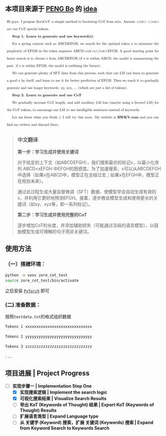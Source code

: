 ## 本项目来源于 [PENG Bo](https://github.com/BlinkDL) 的 [idea](https://github.com/RWKV/ZeroCoT)

![@BlinkDL idea](bo_newidea.png)

> ### 中文翻译
> **第一步：学习生成并使用关键词**
>
>   对于给定的上下文（如ABCDEFGH），我们搜索最优的标记x，以最小化序列 ABCD<cot><x</cot>EFGH 中EFGH的困惑度。为了加速搜索，x可以从ABCDEFGH中选择（如果x在ABCD中，模型正在总结过去；如果x在EFGH中，模型正在规划未来）。
>
>   通过此过程生成大量监督微调（SFT）数据，使模型学会自动生成有效的x，并利用它更好地预测EFGH。接着，逐步教会模型生成和使用更长的关键词（如xy、xyz等，即一系列标记）。
>
> **第二步：学习生成并使用完整的CoT**
>
>   逐步增加CoT的长度，并添加辅助损失（可能通过冻结的语言模型），以鼓励模型生成可理解的句子而非关键词。

## 使用方法
### （一）搭建环境：
``` bash
python -m venv zore_cot_test
source zore_cot_test/bin/activate
```
之后安装 [`PyTorch`](https://pytorch.org/get-started/) 即可

### (二) 准备数据：
按照`testdata.txt`的格式组织数据
``` 
Tokens 1 xxxxxxxxxxxxxxxxxxxxxxxxxxxxxx

Tokens 2 yyyyyyyyyyyyyyyyyyyyyyyyyyyyyy

Tokens 3 zzzzzzzzzzzzzzzzzzzzzzzzzzzzzz

...
```

## 项目进展 | Project Progress  

- [ ] **实现步骤一 | Implementation Step One**  
  - [x] **实现搜索逻辑 | Implement the search logic** 
  - [x] **可视化搜索结果 | Visualize Search Results**  
  - [ ] **导出 KoT (Keywords of Thought) 结果 | Export KoT (Keywords of Thought) Results**  
  - [ ] **扩展语言类型 | Expand  Language type**
  - [ ] **从 关键字 (Keyword) 搜索，扩展 关键词 (Keywords) 搜索 | Expand from Keyword Search to Keywords Search**  

<!-- - [ ] **实现步骤二 | Implementation Step Two**  
  - [ ] **关键词的人类对齐 | Human Alignment of Keywords**  
  - [ ] **训练管线 | Training Pipeline**   -->